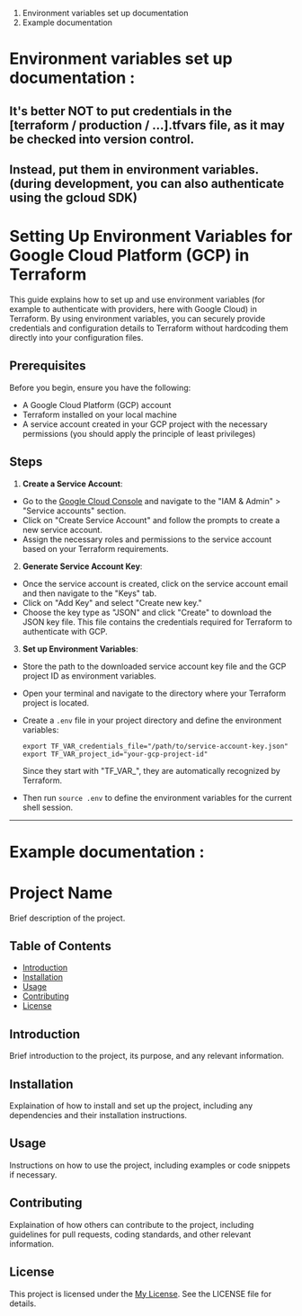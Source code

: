 1. Environment variables set up documentation
2. Example documentation

# Environment variables set up documentation :

## It's better NOT to put credentials in the [terraform / production / ...].tfvars file, as it may be checked into version control.
## Instead, put them in environment variables. (during development, you can also authenticate using the gcloud SDK)

# Setting Up Environment Variables for Google Cloud Platform (GCP) in Terraform

This guide explains how to set up and use environment variables (for example to authenticate with providers, here with Google Cloud) in Terraform. By using environment variables, you can securely provide credentials and configuration details to Terraform without hardcoding them directly into your configuration files.

## Prerequisites

Before you begin, ensure you have the following:

- A Google Cloud Platform (GCP) account
- Terraform installed on your local machine
- A service account created in your GCP project with the necessary permissions (you should apply the principle of least privileges)

## Steps

1. **Create a Service Account**:
  - Go to the [Google Cloud Console](https://console.cloud.google.com) and navigate to the "IAM & Admin" > "Service accounts" section.
  - Click on "Create Service Account" and follow the prompts to create a new service account.
  - Assign the necessary roles and permissions to the service account based on your Terraform requirements.

2. **Generate Service Account Key**:
  - Once the service account is created, click on the service account email and then navigate to the "Keys" tab.
  - Click on "Add Key" and select "Create new key."
  - Choose the key type as "JSON" and click "Create" to download the JSON key file. This file contains the credentials required for Terraform to authenticate with GCP.

3. **Set up Environment Variables**:
  - Store the path to the downloaded service account key file and the GCP project ID as environment variables.
  - Open your terminal and navigate to the directory where your Terraform project is located.
  - Create a `.env` file in your project directory and define the environment variables:

    ```plaintext
    export TF_VAR_credentials_file="/path/to/service-account-key.json"
    export TF_VAR_project_id="your-gcp-project-id"
    ```
    Since they start with "TF_VAR_", they are automatically recognized by Terraform.
  - Then run `source .env` to define the environment variables for the current shell session.
  



---


# Example documentation :

# Project Name

Brief description of the project.

## Table of Contents

- [Introduction](#introduction)
- [Installation](#installation)
- [Usage](#usage)
- [Contributing](#contributing)
- [License](#license)

## Introduction

Brief introduction to the project, its purpose, and any relevant information.

## Installation

Explaination of how to install and set up the project, including any dependencies and their installation instructions.

## Usage

Instructions on how to use the project, including examples or code snippets if necessary.

## Contributing

Explaination of how others can contribute to the project, including guidelines for pull requests, coding standards, and other relevant information.

## License

This project is licensed under the [My License](LICENSE). See the LICENSE file for details.
